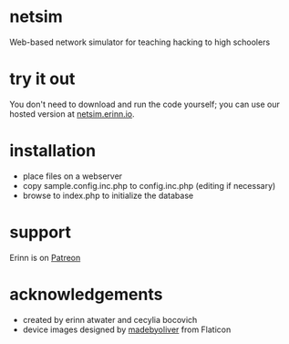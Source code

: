 # netsim
Web-based network simulator for teaching hacking to high schoolers

# try it out
You don't need to download and run the code yourself; you can use our hosted version at [netsim.erinn.io](https://netsim.erinn.io/).

# installation
- place files on a webserver
- copy sample.config.inc.php to config.inc.php (editing if necessary)
- browse to index.php to initialize the database

# support
Erinn is on [Patreon](https://www.patreon.com/errorinn)

# acknowledgements
- created by erinn atwater and cecylia bocovich
- device images designed by [madebyoliver](http://www.flaticon.com/authors/madebyoliver) from Flaticon 

